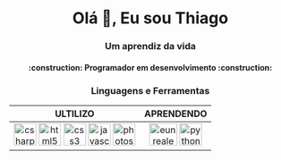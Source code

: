 <h1 align="center">Olá 👋, Eu sou Thiago</h1>
<h3 align="center">Um aprendiz da vida</h3>
<h4 align="center">
:construction:  Programador em desenvolvimento  :construction:
<h4>
<h3 align="center">Linguagens e Ferramentas</h3>
<table align="center" border="0px">
   <thead>
      <tr>
         <th>ULTILIZO</th>
         <th>APRENDENDO</th>
      </tr>
   </thead>
   <tbody>
      <tr>
         <td align="center">
            <img src="https://cdn.jsdelivr.net/gh/devicons/devicon/icons/csharp/csharp-plain.svg" title="C# : C Sharp" alt="csharp" width="40" height="40"/>
            <img src="https://cdn.jsdelivr.net/gh/devicons/devicon/icons/html5/html5-plain-wordmark.svg" title="HTML 5" alt="html5" width="40" height="40"/>
            <img src="https://cdn.jsdelivr.net/gh/devicons/devicon/icons/css3/css3-plain-wordmark.svg" title="CSS 3" alt="css3" width="40" height="40"/>
            <img src="https://cdn.jsdelivr.net/gh/devicons/devicon/icons/javascript/javascript-plain.svg" title="JavaScript" alt="javascript" width="40" height="40"/>
            <img src="https://cdn.jsdelivr.net/gh/devicons/devicon/icons/photoshop/photoshop-line.svg" title="PS : Photoshop" alt="photoshop" width="40" height="40"/>
         </td>
         <td align="center">
            <img src="https://lh3.googleusercontent.com/pw/AIL4fc_fCFV6s0yag1IjCJFpi0Uj0MeogLjxqZn2-Inp3OV78dW8CB1aAKJNKcdcACyVPTe-m5S8Z64QvkQ810GXR3QGksEMDkoJn__etKPxCuUGdvZ5wjCiRcjIMLNOh8xxXUq0mhtmzK2ZiHUApGhjTOpI_E9AIhGNHN0NBqfqjwFN09zo9J6m5FffJG4o9CmSdpKbo1P3RDD2VeIRnX_qL-98aVAfN-4-djp6r_qj-woUujhyoYa3vN4ghAM2gBcH6tOxfJFzgyxbXyXhTFgIpyIV6hJAYiKGdntf_lhN6QhhCoEp2hIVRxWvRiz4OtimViabIXYPYFvSIrjEu-KZYUE2Z3UJ5DHCqFY-tN_A0oT1bOSHDMmpd1EWXlkgxWEa2PqSc-1OgB7f8CIgrSrf1tKmyeAt5rAzww9Gw4WMoJn9gSeVEzvJ46a2vraRYRS4A0hKGapZPKzNOSgBwSttt7vavhyODyRV9L5sS3G2vrF0GbikxIq_Xd_tbBG7pZAD5MbgpzhetzyUb57SBI-fhV-ufFSW05ecOLLnjytY9HQk2u91Jbi80fO5s-SH2IHoqYY6nqaEaFj4rRPdnRLncjDjoZc2R28-X9C2x5PYOUtT7p5pdvewarlIpNEKtdbpAmjx1qWRkDTCp8CU2i3xpyH8l03FaponIuGEgNm_ghSamtyidYnyPS1bITBgx9RchgPN00cIIOup6Ay5bVKuuDvroG9iJK4PN00ucP2s0zR-adVobXZkvc64Ot2t08YPpwZrJ6FuNqg2YWtyt50i6U5WXzHiCyJ_GFZaft4t0jO8XJ-gfp6JLVMHSHg3zEtAwOJZB_UhOphFA3AGezmESaaXeNA4ozohQSUnjIqFdifZA6MQ5ZiW5j00K-Pmvea7-YieygtDQCmvaBaFx4PJceXK3-aShEI3QBddYXlY9wB4ucfaHopKxIjiIAjppoz4xQns16L_Nia3qKxdzlXnWxTB8-hW7TEgzkvf7id_O6VunGUcxY4NZ0HRFE5pRuyeP0Hl0Hto8VV29djPjSEZOjRN7sID1YBd1nDb=w880-h718-s-no?authuser=0" title="UE : Unreal Engine" alt="eunrealengine" width="50" height="40"/>
            <img src="https://cdn.jsdelivr.net/gh/devicons/devicon/icons/python/python-plain-wordmark.svg" title="Python" alt="python" width="40" height="40"/>
         </td>
      </tr>
   </tbody>
</table>
<tr>
   <td>
      </p>
   </td>
   <td>
      <p align="center">
</tr>
</p>